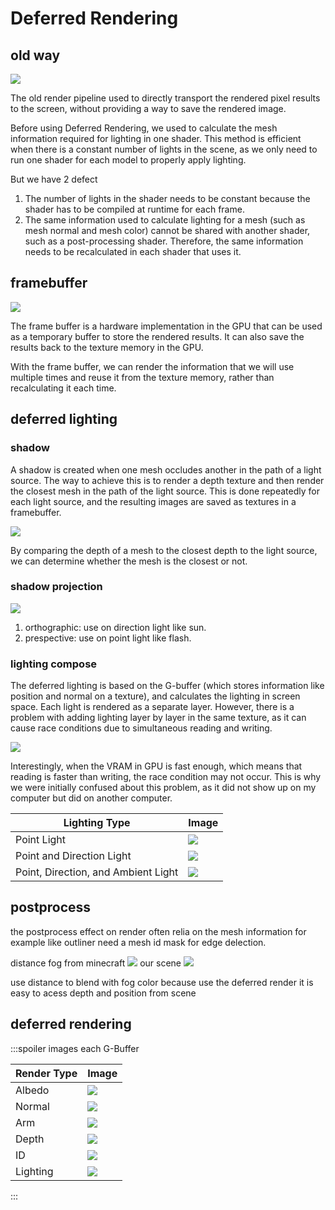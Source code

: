 # Deferred Rendering
## old way
![](https://imgur.com/UWUJ7dz.png)

The old render pipeline used to directly transport the rendered pixel results to the screen, without providing a way to save the rendered image.

Before using Deferred Rendering, we used to calculate the mesh information required for lighting in one shader. This method is efficient when there is a constant number of lights in the scene, as we only need to run one shader for each model to properly apply lighting.

But we have 2 defect
1. The number of lights in the shader needs to be constant because the shader has to be compiled at runtime for each frame. 
2.  The same information used to calculate lighting for a mesh (such as mesh normal and mesh color) cannot be shared with another shader, such as a post-processing shader. Therefore, the same information needs to be recalculated in each shader that uses it.


## framebuffer
![](https://ars.els-cdn.com/content/image/3-s2.0-B978012415992100002X-f02-01-9780124159921.jpg)

The frame buffer is a hardware implementation in the GPU that can be used as a temporary buffer to store the rendered results. It can also save the results back to the texture memory in the GPU.

With the frame buffer, we can render the information that we will use multiple times and reuse it from the texture memory, rather than recalculating it each time.
## deferred lighting
### shadow
A shadow is created when one mesh occludes another in the path of a light source. The way to achieve this is to render a depth texture and then render the closest mesh in the path of the light source. This is done repeatedly for each light source, and the resulting images are saved as textures in a framebuffer.
<!-- ![](https://learnopengl.com/img/advanced-lighting/shadow_mapping_theory.png) -->
![](https://learnopengl.com/img/advanced-lighting/shadow_mapping_theory_spaces.png)

By comparing the depth of a mesh to the closest depth to the light source, we can determine whether the mesh is the closest or not.
### shadow projection
![](https://learnopengl.com/img/advanced-lighting/shadow_mapping_projection.png)

1. orthographic: use on direction light like sun.
1. prespective: use on point light like flash.
### lighting compose
The deferred lighting is based on the G-buffer (which stores information like position and normal on a texture), and calculates the lighting in screen space. Each light is rendered as a separate layer. However, there is a problem with adding lighting layer by layer in the same texture, as it can cause race conditions due to simultaneous reading and writing.


![](https://i.imgur.com/gy3TraG.jpg)

Interestingly, when the VRAM in GPU is fast enough, which means that reading is faster than writing, the race condition may not occur. This is why we were initially confused about this problem, as it did not show up on my computer but did on another computer.

| Lighting Type                 | Image                           |
|-------------------------------|---------------------------------|
| Point Light                   | ![](https://i.imgur.com/oYVRTKw.jpg) |
| Point and Direction Light      | ![](https://i.imgur.com/HkrBqJ4.jpg) |
| Point, Direction, and Ambient Light | ![](https://i.imgur.com/hyXhGZ8.jpg) |



<!-- point depthMap
![point depthmap](https://i.imgur.com/76BaHsi.jpg) -->




## postprocess
the postprocess effect on render often relia on the mesh information  for example like outliner need a mesh id mask for edge delection.

distance fog from minecraft
![](https://hackmd.io/_uploads/r1wPc_oVn.jpg)
our scene
![](https://doc.qt.io/qt-6/images/fog_depthnear_lower.jpg)


use distance to blend with fog color because use the deferred render it is easy to acess depth and position from scene 
## deferred rendering
:::spoiler images
each G-Buffer

| Render Type | Image                               |
|-------------|-------------------------------------|
| Albedo      | ![](https://i.imgur.com/TvQfUxt.png) |
| Normal      | ![](https://i.imgur.com/NO9KLDz.png) |
| Arm         | ![](https://i.imgur.com/Sp9m7D3.png) |
| Depth       | ![](https://i.imgur.com/pJXs8d5.png) |
| ID          | ![](https://i.imgur.com/Lg1j3ls.png) |
| Lighting    | ![](https://i.imgur.com/t9Pnh6o.png) |

:::

